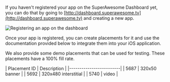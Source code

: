 If you haven't registered your app on the SuperAwesome Dashboard yet, you can do that by going to [http://dashboard.superawesome.tv](http://dashboard.superawesome.tv) and creating a new app.

![](img/IMG_01_Dashboard.png "Registering an app on the dashboard")

Once your app is registered, you can create placements for it and use the documentation provided below to integrate them into your iOS application.

We also provide some demo placements that can be used for testing. These placements have a 100% fill rate.

| Placement ID | Description |
|-------------------------|
| 5687 | 320x50 banner |
| 5692 | 320x480 interstitial |
| 5740 | video |
